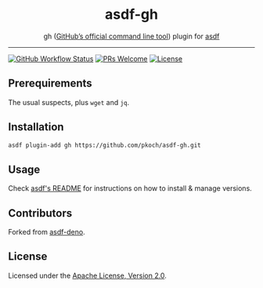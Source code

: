 <div align="center">
<h1>asdf-gh</h1>
<span>gh (<a href="https://cli.github.com/">GitHub’s official command line tool</a>) plugin for <a href="https://asdf-vm.com/">asdf</a></span>
</div>
<hr />

[![GitHub Workflow Status](https://img.shields.io/github/workflow/status/pkoch/asdf-gh/main?style=flat-square)](https://github.com/pkoch/asdf-gh/actions)
[![PRs Welcome](https://img.shields.io/badge/PRs-welcome-brightgreen.svg?style=flat-square)](http://makeapullrequest.com)
[![License](https://img.shields.io/github/license/pkoch/asdf-gh?style=flat-square&color=brightgreen)](https://github.com/pkoch/asdf-gh/blob/master/LICENSE)

## Prerequirements

The usual suspects, plus `wget` and `jq`.

## Installation

```bash
asdf plugin-add gh https://github.com/pkoch/asdf-gh.git
```

## Usage

Check [asdf's README](https://github.com/asdf-vm/asdf/blob/master/README.md) for
instructions on how to install & manage versions.

## Contributors

Forked from [asdf-deno](https://github.com/asdf-community/asdf-deno).

## License

Licensed under the
[Apache License, Version 2.0](https://www.apache.org/licenses/LICENSE-2.0).
